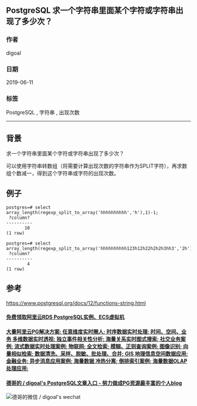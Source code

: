 ## PostgreSQL 求一个字符串里面某个字符或字符串出现了多少次？  
      
### 作者                                                                                                                                                                            
digoal                                                                                                                                                                            
                                                                                                                                                                            
### 日期                                                                                                                                                                            
2019-06-11                                                                                                                                                                            
                                                                                                                                                                            
### 标签                                                                                                                                                                          
PostgreSQL , 字符串 , 出现次数        
                                                                                         
----                                                                                                                                                                    
                                                                                                                                                                      
## 背景         
求一个字符串里面某个字符或字符串出现了多少次？  
  
可以使用字符串转数组（将需要计算出现次数的字符串作为SPLIT字符），再求数组个数减一，得到这个字符串或字符的出现次数。  
  
## 例子  
  
```  
postgres=# select array_length(regexp_split_to_array('hhhhhhhhhh','h'),1)-1;  
 ?column?   
----------  
       10  
(1 row)  
  
postgres=# select array_length(regexp_split_to_array('hhhhhhhhhh123h12h22h2h2h3hh3','2h'),1)-1;  
 ?column?   
----------  
        4  
(1 row)  
```  
  
## 参考  
https://www.postgresql.org/docs/12/functions-string.html  
  
  
  
  
  
  
  
  
  
  
  
  
  
  
  
  
  
  
  
  
  
  
  
  
  
  
  
  
  
  
  
  
  
  
#### [免费领取阿里云RDS PostgreSQL实例、ECS虚拟机](https://www.aliyun.com/database/postgresqlactivity "57258f76c37864c6e6d23383d05714ea")
  
  
#### [大量阿里云PG解决方案: 任意维度实时圈人; 时序数据实时处理; 时间、空间、业务 多维数据实时透视; 独立事件相关性分析; 海量关系实时图式搜索; 社交业务案例; 流式数据实时处理案例; 物联网; 全文检索; 模糊、正则查询案例; 图像识别; 向量相似检索; 数据清洗、采样、脱敏、批处理、合并; GIS 地理信息空间数据应用; 金融业务; 异步消息应用案例; 海量数据 冷热分离; 倒排索引案例; 海量数据OLAP处理应用;](https://yq.aliyun.com/topic/118 "40cff096e9ed7122c512b35d8561d9c8")
  
  
#### [德哥的 / digoal's PostgreSQL文章入口 - 努力做成PG资源最丰富的个人blog](https://github.com/digoal/blog/blob/master/README.md "22709685feb7cab07d30f30387f0a9ae")
  
  
![德哥的微信 / digoal's wechat](../pic/digoal_weixin.jpg "f7ad92eeba24523fd47a6e1a0e691b59")
  

